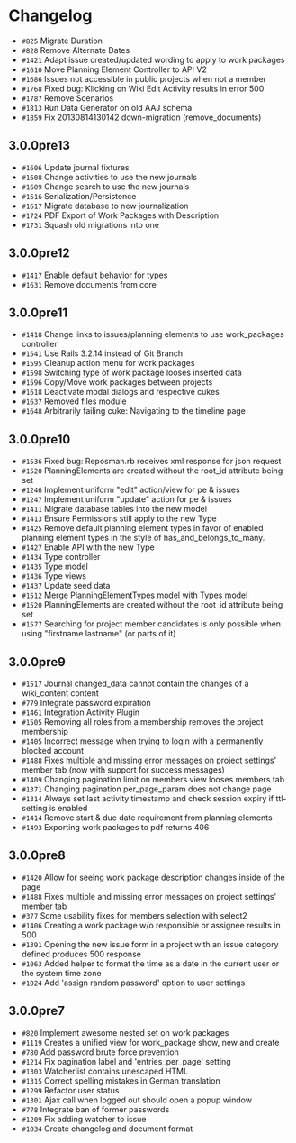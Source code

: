 # Changelog

* `#825` Migrate Duration
* `#828` Remove Alternate Dates
* `#1421` Adapt issue created/updated wording to apply to work packages
* `#1610` Move Planning Element Controller to API V2
* `#1686` Issues not accessible in public projects when not a member
* `#1768` Fixed bug: Klicking on Wiki Edit Activity results in error 500
* `#1787` Remove Scenarios
* `#1813` Run Data Generator on old AAJ schema
* `#1859` Fix 20130814130142 down-migration (remove_documents)

## 3.0.0pre13

* `#1606` Update journal fixtures
* `#1608` Change activities to use the new journals
* `#1609` Change search to use the new journals
* `#1616` Serialization/Persistence
* `#1617` Migrate database to new journalization
* `#1724` PDF Export of Work Packages with Description
* `#1731` Squash old migrations into one

## 3.0.0pre12

* `#1417` Enable default behavior for types
* `#1631` Remove documents from core

## 3.0.0pre11

* `#1418` Change links to issues/planning elements to use work_packages controller
* `#1541` Use Rails 3.2.14 instead of Git Branch
* `#1595` Cleanup action menu for work packages
* `#1598` Switching type of work package looses inserted data
* `#1596` Copy/Move work packages between projects
* `#1618` Deactivate modal dialogs and respective cukes
* `#1637` Removed files module
* `#1648` Arbitrarily failing cuke: Navigating to the timeline page

## 3.0.0pre10

* `#1536` Fixed bug: Reposman.rb receives xml response for json request
* `#1520` PlanningElements are created without the root_id attribute being set
* `#1246` Implement uniform "edit" action/view for pe & issues
* `#1247` Implement uniform "update" action for pe & issues
* `#1411` Migrate database tables into the new model
* `#1413` Ensure Permissions still apply to the new Type
* `#1425` Remove default planning element types in favor of enabled planning element types in the style of has_and_belongs_to_many.
* `#1427` Enable API with the new Type
* `#1434` Type controller
* `#1435` Type model
* `#1436` Type views
* `#1437` Update seed data
* `#1512` Merge PlanningElementTypes model with Types model
* `#1520` PlanningElements are created without the root_id attribute being set
* `#1577` Searching for project member candidates is only possible when using "firstname lastname" (or parts of it)

## 3.0.0pre9

* `#1517` Journal changed_data cannot contain the changes of a wiki_content content
* `#779`  Integrate password expiration
* `#1461` Integration Activity Plugin
* `#1505` Removing all roles from a membership removes the project membership
* `#1405` Incorrect message when trying to login with a permanently blocked account
* `#1488` Fixes multiple and missing error messages on project settings' member tab (now with support for success messages)
* `#1409` Changing pagination limit on members view looses members tab
* `#1371` Changing pagination per_page_param does not change page
* `#1314` Always set last activity timestamp and check session expiry if ttl-setting is enabled
* `#1414` Remove start & due date requirement from planning elements
* `#1493` Exporting work packages to pdf returns 406

## 3.0.0pre8

* `#1420` Allow for seeing work package description changes inside of the page
* `#1488` Fixes multiple and missing error messages on project settings' member tab
* `#377`  Some usability fixes for members selection with select2
* `#1406` Creating a work package w/o responsible or assignee results in 500
* `#1391` Opening the new issue form in a project with an issue category defined produces 500 response
* `#1063` Added helper to format the time as a date in the current user or the system time zone
* `#1024` Add 'assign random password' option to user settings

## 3.0.0pre7

* `#820` Implement awesome nested set on work packages
* `#1119` Creates a unified view for work_package show, new and create
* `#780` Add password brute force prevention
* `#1214` Fix pagination label and 'entries_per_page' setting
* `#1303` Watcherlist contains unescaped HTML
* `#1315` Correct spelling mistakes in German translation
* `#1299` Refactor user status
* `#1301` Ajax call when logged out should open a popup window
* `#778` Integrate ban of former passwords
* `#1209` Fix adding watcher to issue
* `#1034` Create changelog and document format
